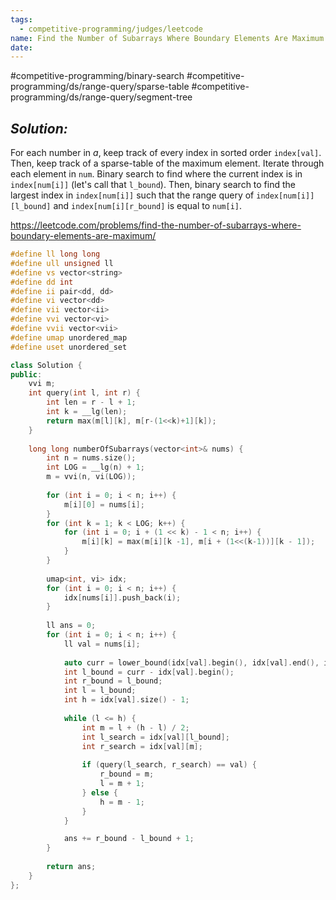 ```yaml
---
tags:
  - competitive-programming/judges/leetcode
name: Find the Number of Subarrays Where Boundary Elements Are Maximum
date:
---
```

#competitive-programming/binary-search #competitive-programming/ds/range-query/sparse-table #competitive-programming/ds/range-query/segment-tree 
## _Solution:_
For each number in $a$, keep track of every index in sorted order `index[val]`. Then, keep track of a sparse-table of the maximum element. Iterate through each element in `num`. Binary search to find where the current index is in `index[num[i]]` (let's call that `l_bound`). Then, binary search to find the largest index in `index[num[i]]` such that the range query of `index[num[i]][l_bound]` and `index[num[i][r_bound]` is equal to `num[i]`.

https://leetcode.com/problems/find-the-number-of-subarrays-where-boundary-elements-are-maximum/
```cpp
#define ll long long
#define ull unsigned ll
#define vs vector<string>
#define dd int
#define ii pair<dd, dd>
#define vi vector<dd>
#define vii vector<ii>
#define vvi vector<vi>
#define vvii vector<vii>
#define umap unordered_map
#define uset unordered_set

class Solution {
public:
    vvi m;
    int query(int l, int r) {
        int len = r - l + 1;
        int k = __lg(len);
        return max(m[l][k], m[r-(1<<k)+1][k]);
    }
    
    long long numberOfSubarrays(vector<int>& nums) {
        int n = nums.size();
        int LOG = __lg(n) + 1;
        m = vvi(n, vi(LOG));
        
        for (int i = 0; i < n; i++) {
            m[i][0] = nums[i];
        }
        for (int k = 1; k < LOG; k++) {
            for (int i = 0; i + (1 << k) - 1 < n; i++) {
                m[i][k] = max(m[i][k -1], m[i + (1<<(k-1))][k - 1]);
            }
        }
        
        umap<int, vi> idx;
        for (int i = 0; i < n; i++) {
            idx[nums[i]].push_back(i);
        }
        
        ll ans = 0;
        for (int i = 0; i < n; i++) {
            ll val = nums[i];
            
            auto curr = lower_bound(idx[val].begin(), idx[val].end(), i);
            int l_bound = curr - idx[val].begin();
            int r_bound = l_bound;
            int l = l_bound;
            int h = idx[val].size() - 1;
            
            while (l <= h) {
                int m = l + (h - l) / 2;
                int l_search = idx[val][l_bound];
                int r_search = idx[val][m];
                
                if (query(l_search, r_search) == val) {
                    r_bound = m;
                    l = m + 1;
                } else {
                    h = m - 1;
                }
            }

            ans += r_bound - l_bound + 1;
        }
        
        return ans;
    }
};
```